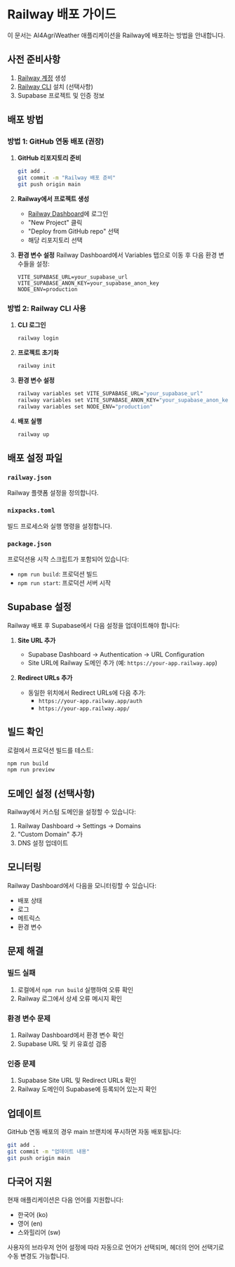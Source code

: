 # Railway 배포 가이드

이 문서는 AI4AgriWeather 애플리케이션을 Railway에 배포하는 방법을 안내합니다.

## 사전 준비사항

1. [Railway 계정](https://railway.app) 생성
2. [Railway CLI](https://docs.railway.app/cli/installation) 설치 (선택사항)
3. Supabase 프로젝트 및 인증 정보

## 배포 방법

### 방법 1: GitHub 연동 배포 (권장)

1. **GitHub 리포지토리 준비**
   ```bash
   git add .
   git commit -m "Railway 배포 준비"
   git push origin main
   ```

2. **Railway에서 프로젝트 생성**
   - [Railway Dashboard](https://railway.app/dashboard)에 로그인
   - "New Project" 클릭
   - "Deploy from GitHub repo" 선택
   - 해당 리포지토리 선택

3. **환경 변수 설정**
   Railway Dashboard에서 Variables 탭으로 이동 후 다음 환경 변수들을 설정:
   ```
   VITE_SUPABASE_URL=your_supabase_url
   VITE_SUPABASE_ANON_KEY=your_supabase_anon_key
   NODE_ENV=production
   ```

### 방법 2: Railway CLI 사용

1. **CLI 로그인**
   ```bash
   railway login
   ```

2. **프로젝트 초기화**
   ```bash
   railway init
   ```

3. **환경 변수 설정**
   ```bash
   railway variables set VITE_SUPABASE_URL="your_supabase_url"
   railway variables set VITE_SUPABASE_ANON_KEY="your_supabase_anon_key"
   railway variables set NODE_ENV="production"
   ```

4. **배포 실행**
   ```bash
   railway up
   ```

## 배포 설정 파일

### `railway.json`
Railway 플랫폼 설정을 정의합니다.

### `nixpacks.toml`
빌드 프로세스와 실행 명령을 설정합니다.

### `package.json`
프로덕션용 시작 스크립트가 포함되어 있습니다:
- `npm run build`: 프로덕션 빌드
- `npm run start`: 프로덕션 서버 시작

## Supabase 설정

Railway 배포 후 Supabase에서 다음 설정을 업데이트해야 합니다:

1. **Site URL 추가**
   - Supabase Dashboard → Authentication → URL Configuration
   - Site URL에 Railway 도메인 추가 (예: `https://your-app.railway.app`)

2. **Redirect URLs 추가**
   - 동일한 위치에서 Redirect URLs에 다음 추가:
     - `https://your-app.railway.app/auth`
     - `https://your-app.railway.app/`

## 빌드 확인

로컬에서 프로덕션 빌드를 테스트:
```bash
npm run build
npm run preview
```

## 도메인 설정 (선택사항)

Railway에서 커스텀 도메인을 설정할 수 있습니다:
1. Railway Dashboard → Settings → Domains
2. "Custom Domain" 추가
3. DNS 설정 업데이트

## 모니터링

Railway Dashboard에서 다음을 모니터링할 수 있습니다:
- 배포 상태
- 로그
- 메트릭스
- 환경 변수

## 문제 해결

### 빌드 실패
1. 로컬에서 `npm run build` 실행하여 오류 확인
2. Railway 로그에서 상세 오류 메시지 확인

### 환경 변수 문제
1. Railway Dashboard에서 환경 변수 확인
2. Supabase URL 및 키 유효성 검증

### 인증 문제
1. Supabase Site URL 및 Redirect URLs 확인
2. Railway 도메인이 Supabase에 등록되어 있는지 확인

## 업데이트

GitHub 연동 배포의 경우 main 브랜치에 푸시하면 자동 배포됩니다:
```bash
git add .
git commit -m "업데이트 내용"
git push origin main
```

## 다국어 지원

현재 애플리케이션은 다음 언어를 지원합니다:
- 한국어 (ko)
- 영어 (en)  
- 스와힐리어 (sw)

사용자의 브라우저 언어 설정에 따라 자동으로 언어가 선택되며, 헤더의 언어 선택기로 수동 변경도 가능합니다.
